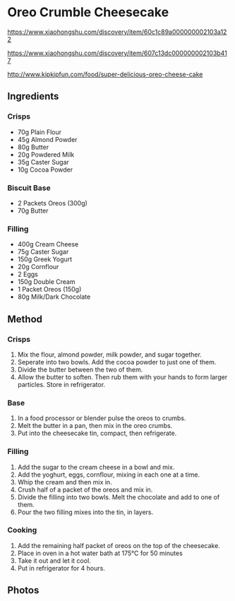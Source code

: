 # Oreo Crumble Cheesecake

https://www.xiaohongshu.com/discovery/item/60c1c89a000000002103a122

https://www.xiaohongshu.com/discovery/item/607c13dc000000002103b417

http://www.kipkipfun.com/food/super-delicious-oreo-cheese-cake


## Ingredients

### Crisps

- 70g Plain Flour
- 45g Almond Powder
- 80g Butter
- 20g Powdered Milk
- 35g Caster Sugar
- 10g Cocoa Powder

### Biscuit Base

- 2 Packets Oreos (300g)
- 70g Butter

### Filling

- 400g Cream Cheese
- 75g Caster Sugar
- 150g Greek Yogurt
- 20g Cornflour 
- 2 Eggs
- 150g Double Cream
- 1 Packet Oreos (150g)
- 80g Milk/Dark Chocolate

## Method

### Crisps

1. Mix the flour, almond powder, milk powder, and sugar together.
2. Seperate into two bowls. Add the cocoa powder to just one of them.
3. Divide the butter between the two of them.
4. Allow the butter to soften. Then rub them with your hands to form larger particles. Store in refrigerator.

### Base

1. In a food processor or blender pulse the oreos to crumbs.
2. Melt the butter in a pan, then mix in the oreo crumbs.
3. Put into the cheesecake tin, compact, then refrigerate.

### Filling

1. Add the sugar to the cream cheese in a bowl and mix.
2. Add the yoghurt, eggs, cornflour, mixing in each one at a time.
3. Whip the cream and then mix in.
4. Crush half of a packet of the oreos and mix in.
5. Divide the filling into two bowls. Melt the chocolate and add to one of them.
6. Pour the two filling mixes into the tin, in layers.

### Cooking

1. Add the remaining half packet of oreos on the top of the cheesecake.
2. Place in oven in a hot water bath at 175°C for 50 minutes
3. Take it out and let it cool.
4. Put in refrigerator for 4 hours.

## Photos

